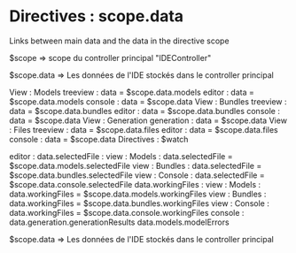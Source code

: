 # Directives : scope.data

Links between main data and the data in the directive scope

$scope => scope du controller principal "IDEController"

$scope.data => Les données de l'IDE stockés dans le controller principal

View : Models
treeview : data = $scope.data.models
editor : data = $scope.data.models
console : data = $scope.data
View : Bundles
treeview : data = $scope.data.bundles
editor : data = $scope.data.bundles
console : data = $scope.data
View : Generation
generation : data = $scope.data
View : Files
treeview : data = $scope.data.files
editor : data = $scope.data.files
console : data = $scope.data
Directives : $watch

editor :
data.selectedFile :
view : Models : data.selectedFile = $scope.data.models.selectedFile
view : Bundles : data.selectedFile = $scope.data.bundles.selectedFile
view : Console : data.selectedFile = $scope.data.console.selectedFile
data.workingFiles :
view : Models : data.workingFiles = $scope.data.models.workingFiles
view : Bundles : data.workingFiles = $scope.data.bundles.workingFiles
view : Console : data.workingFiles = $scope.data.console.workingFiles
console :
data.generation.generationResults
data.models.modelErrors

$scope.data => Les données de l'IDE stockés dans le controller principal
